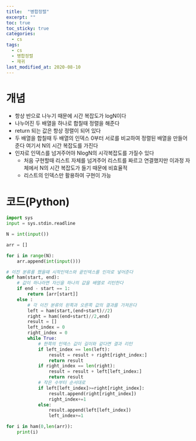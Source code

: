 ```yaml
---
title:  "병합정렬"
excerpt: ""
toc: true
toc_sticky: true
categories:
  - cs 
tags:
  - cs 
  - 병합정렬
  - 재귀
last_modified_at: 2020-08-10
---
```


# 개념
* 항상 반으로 나누기 때문에 시간 복잡도가 logN이다
* 나누어진 두 배열을 하나로 합칠때 정렬을 해준다 
* return 되는 값은 항상 정렬이 되어 있다
* 두 배열을 합칠때 두 배열의 인덱스 0부터 서로를 비교하여 정렬된 배열을 만들어 준다 여기서 N의 시간 복잡도를 가진다
* 인자로 인덱스를 넘겨주어야 NlogN의 시각복잡도를 가질수 있다
  * 처음 구현할때 리스트 자체를 넘겨주어 리스트를 짜르고 연결했지만 이과정 자체에서 N의 시간 복잡도가 들기 때문에 비효율적
  * 리스트의 인덱스만 활용하여 구현이 가능
  
# 코드(Python)
```python
import sys
input = sys.stdin.readline

N = int(input())

arr = []

for i in range(N):
    arr.append(int(input()))

# 이진 분류를 했을때 시작인덱스와 끝인덱스를 인자로 넣어준다
def ham(start, end):
    # 값이 하나라면 자신을 하나의 값을 배열로 리턴한다
    if end - start == 1:
        return [arr[start]]
    else :
        # 각 이진 분류의 왼쪽과 오른쪽 값의 결과를 가져온다
        left = ham(start,(end+start)//2)
        right = ham((end+start)//2,end)
        result = []
        left_index = 0
        right_index = 0
        while True:
            # 한쪽의 인덱스 값이 길이와 같다면 결과 리턴
            if left_index == len(left):
                result = result + right[right_index:]
                return result
            if right_index == len(right):
                result = result + left[left_index:]
                return result
            # 작은 수부터 순서대로 
            if left[left_index]>=right[right_index]:
                result.append(right[right_index])
                right_index+=1
            else:
                result.append(left[left_index])
                left_index+=1

for i in ham(0,len(arr)):
    print(i)
```
